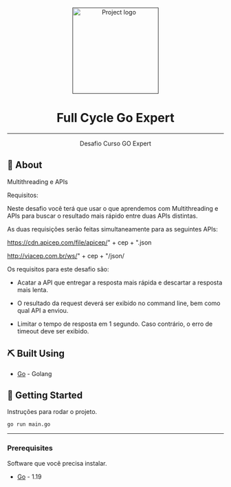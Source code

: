 <p align="center">
  <a href="" rel="noopener">
 <img width=200px height=200px src="https://plataforma.fullcycle.com.br/static/media/logo.6d87ce09.svg" alt="Project logo"></a>
</p>

<h1 align="center">Full Cycle Go Expert</h1>

---

<p align="center"> Desafio Curso GO Expert 
    <br> 
</p>

## 🧐 About <a name = "about"></a>

Multithreading e APIs

Requisitos:

Neste desafio você terá que usar o que aprendemos com Multithreading e APIs para buscar o resultado mais rápido entre duas APIs distintas.

As duas requisições serão feitas simultaneamente para as seguintes APIs:

https://cdn.apicep.com/file/apicep/" + cep + ".json

http://viacep.com.br/ws/" + cep + "/json/

Os requisitos para este desafio são:

- Acatar a API que entregar a resposta mais rápida e descartar a resposta mais lenta.

- O resultado da request deverá ser exibido no command line, bem como qual API a enviou.

- Limitar o tempo de resposta em 1 segundo. Caso contrário, o erro de timeout deve ser exibido.

## ⛏️ Built Using <a name = "built_using"></a>

- [Go]() - Golang

   
## 🏁 Getting Started <a name = "getting_started"></a>

Instruções para rodar o projeto.

```
go run main.go

```


---
### Prerequisites

Software que você precisa instalar.

- [Go](https://go.dev/dl/) - 1.19
